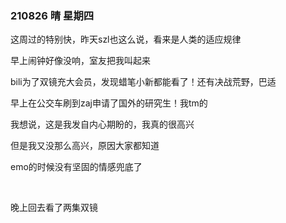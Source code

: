 ### 210826  晴  星期四

这周过的特别快，昨天szl也这么说，看来是人类的适应规律

早上闹钟好像没响，室友把我叫起来

bili为了双镜充大会员，发现蜡笔小新都能看了！还有决战荒野，巴适

早上在公交车刷到zaj申请了国外的研究生！我tm的

我想说，这是我发自内心期盼的，我真的很高兴

但是我又没那么高兴，原因大家都知道

emo的时候没有坚固的情感兜底了

<br>

晚上回去看了两集双镜































